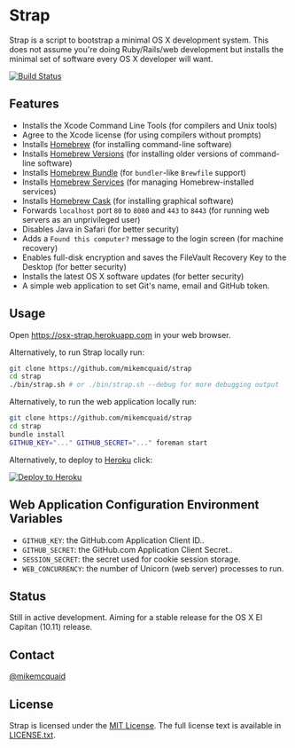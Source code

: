 # Strap
Strap is a script to bootstrap a minimal OS X development system. This does not assume you're doing Ruby/Rails/web development but installs the minimal set of software every OS X developer will want.

[![Build Status](https://travis-ci.org/mikemcquaid/strap.svg)](https://travis-ci.org/mikemcquaid/strap)

## Features
- Installs the Xcode Command Line Tools (for compilers and Unix tools)
- Agree to the Xcode license (for using compilers without prompts)
- Installs [Homebrew](http://brew.sh) (for installing command-line software)
- Installs [Homebrew Versions](https://github.com/Homebrew/homebrew-versions) (for installing older versions of command-line software)
- Installs [Homebrew Bundle](https://github.com/Homebrew/homebrew-bundle) (for `bundler`-like `Brewfile` support)
- Installs [Homebrew Services](https://github.com/Homebrew/homebrew-services) (for managing Homebrew-installed services)
- Installs [Homebrew Cask](https://github.com/caskroom/homebrew-cask) (for installing graphical software)
- Forwards `localhost` port `80` to `8080` and `443` to `8443` (for running web servers as an unprivileged user)
- Disables Java in Safari (for better security)
- Adds a `Found this computer?` message to the login screen (for machine recovery)
- Enables full-disk encryption and saves the FileVault Recovery Key to the Desktop (for better security)
- Installs the latest OS X software updates (for better security)
- A simple web application to set Git's name, email and GitHub token.

## Usage
Open https://osx-strap.herokuapp.com in your web browser.

Alternatively, to run Strap locally run:
```bash
git clone https://github.com/mikemcquaid/strap
cd strap
./bin/strap.sh # or ./bin/strap.sh --debug for more debugging output
```

Alternatively, to run the web application locally run:
```bash
git clone https://github.com/mikemcquaid/strap
cd strap
bundle install
GITHUB_KEY="..." GITHUB_SECRET="..." foreman start
```

Alternatively, to deploy to [Heroku](https://www.heroku.com) click:

[![Deploy to Heroku](https://www.herokucdn.com/deploy/button.png)](https://heroku.com/deploy)

## Web Application Configuration Environment Variables
- `GITHUB_KEY`: the GitHub.com Application Client ID..
- `GITHUB_SECRET`: the GitHub.com Application Client Secret..
- `SESSION_SECRET`: the secret used for cookie session storage.
- `WEB_CONCURRENCY`: the number of Unicorn (web server) processes to run.

## Status
Still in active development. Aiming for a stable release for the OS X El Capitan (10.11) release.

## Contact
[@mikemcquaid](https://github.com/mikemcquaid)

## License
Strap is licensed under the [MIT License](http://en.wikipedia.org/wiki/MIT_License).
The full license text is available in [LICENSE.txt](https://github.com/mikemcquaid/strap/blob/master/LICENSE.txt).
